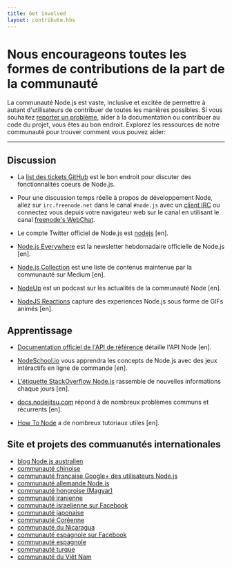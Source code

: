 ```yaml
---
title: Get involved
layout: contribute.hbs
---
```


# Nous encourageons toutes les formes de contributions de la part de la communauté 

La communauté Node.js est vaste, inclusive et excitée de permettre à autant 
d'utilisateurs de contribuer de toutes les manières possibles. Si vous souhaitez
[reporter un problème](https://github.com/nodejs/node/issues), aider à la documentation
ou contribuer au code du projet, vous êtes au bon endroit. Explorez les ressources 
de notre communauté pour trouver comment vous pouvez aider:

<hr>

## Discussion

- La [list des tickets GitHub](https://github.com/nodejs/node/issues) est le bon endroit pour discuter des fonctionnalités coeurs de Node.js.

- Pour une discussion temps réelle à propos de développement Node, allez sur `irc.freenode.net` dans le canal `#node.js` avec un [client IRC](https://fr.wikipedia.org/wiki/Liste_de_clients_IRC) ou connectez vous depuis votre navigateur web sur le canal en utilisant le canal [freenode's WebChat](http://webchat.freenode.net/?channels=node.js).

- Le compte Twitter officiel de Node.js est [nodejs](https://twitter.com/nodejs) [en].

- [Node.js Everywhere](https://newsletter.nodejs.org) est la newsletter hebdomadaire officielle de Node.js [en].

- [Node.js Collection](https://medium.com/the-node-js-collection) est une liste de contenus maintenue par la communauté sur Medium [en].

- [NodeUp](http://nodeup.com) est un podcast sur les actualités de la communauté Node [en].

- [NodeJS Reactions](http://nodejsreactions.tumblr.com) capture des experiences Node.js sous forme de GIFs animés [en].


## Apprentissage

- [Documentation officiel de l'API de référence](/api) détaille l'API Node [en].

- [NodeSchool.io](http://nodeschool.io) vous apprendra les concepts de Node.js avec des jeux intéractifs en ligne de commande [en].

- [L'étiquette StackOverflow Node.js](http://stackoverflow.com/questions/tagged/node.js) rassemble de nouvelles informations chaque jours [en].

- [docs.nodejitsu.com](http://docs.nodejitsu.com/) répond à de nombreux problèmes communs et récurrents [en].

- [How To Node](http://howtonode.org/) a de nombreux tutoriaux utiles [en].


## Site et projets des commuanutés internationales 

- [blog Node.js australien](http://nodejs.org.au/)
- [communauté chinoise](http://cnodejs.org)
- [communauté française Google+ des utilisateurs Node.js](https://plus.google.com/communities/113346206415381691435)
- [communauté allemande Node.js](http://nodecode.de)
- [communauté hongroise (Magyar)](http://nodehun.blogspot.com/)
- [communauté iranienne](http://nodejs.ir)
- [communauté israelienne sur Facebook](https://www.facebook.com/groups/node.il/)
- [communauté japonaise](http://nodejs.jp/)
- [communauté Coréenne](http://nodejs.github.io/nodejs-ko/)
- [communauté du Nicaragua](http://nodenica.com/)
- [communauté espagnole sur Facebook](https://www.facebook.com/groups/node.es/)
- [communauté espagnole](http://nodehispano.com)
- [communauté turque](http://node.ist/)
- [communauté du Viêt Nam](http://nodejs.vn)
